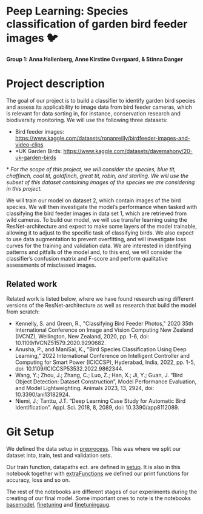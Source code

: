 # Peep Learning: Species classification of garden bird feeder images 🐦

**Group 1: Anna Hallenberg, Anne Kirstine Overgaard, & Stinna Danger**

# Project description
The goal of our project is to build a classifier to identify garden bird species and assess its applicability to image data from bird feeder cameras, which is relevant for data sorting in, for instance, conservation research and biodiversity monitoring. We will use the following three datasets:
* Bird feeder images: https://www.kaggle.com/datasets/ronanreilly/birdfeeder-images-and-video-clips
* *UK Garden Birds: https://www.kaggle.com/datasets/davemahony/20-uk-garden-birds

\* *For the scope of this project, we will consider the species, blue tit, chaffinch, coal tit, goldfinch, great tit, robin, and starling. We will use the subset of this dataset containing images of the species we are considering in this project.*

We will train our model on dataset 2, which contain images of the bird species. We will then investigate the model’s performance when tasked with classifying the bird feeder images in data set 1, which are retrieved from wild cameras.
To build our model, we will use transfer learning using the ResNet-architecture and expect to make some layers of the model trainable, allowing it to adjust to the specific task of classifying birds. We also expect to use data augmentation to prevent overfitting, and will investigate loss curves for the training and validation data. We are interested in identifying patterns and pitfalls of the model and, to this end, we will consider the classifier’s confusion matrix and F-score and perform qualitative assessments of misclassed images.

## Related work
Related work is listed below, where we have found research using different versions of the ResNet-architecture as well as research that build the model from scratch:
* Kennelly, S. and Green, R., "Classifying Bird Feeder Photos," 2020 35th International Conference on Image and Vision Computing New Zealand (IVCNZ), Wellington, New Zealand, 2020, pp. 1-6, doi: 10.1109/IVCNZ51579.2020.9290682. 
* Anusha, P., and ManiSai, K., "Bird Species Classification Using Deep Learning," 2022 International Conference on Intelligent Controller and Computing for Smart Power (ICICCSP), Hyderabad, India, 2022, pp. 1-5, doi: 10.1109/ICICCSP53532.2022.9862344. 
* Wang, Y.; Zhou, J.; Zhang, C.; Luo, Z.; Han, X.; Ji, Y.; Guan, J. “Bird Object Detection: Dataset Construction”, Model Performance Evaluation, and Model Lightweighting. Animals 2023, 13, 2924, doi: 10.3390/ani13182924.
* Niemi, J.; Tanttu, J.T. “Deep Learning Case Study for Automatic Bird Identification”. Appl. Sci. 2018, 8, 2089, doi: 10.3390/app8112089. 

# Git Setup

We defined the data setup in [preprocess](preprocess.ipynb). This was where we split our dataset into, train, test and validation sets. 

Our train function, datapaths ect. are defined in [setup](setup.ipynb). It is also in this notebook together with [extraFunctions](extraFunctions.ipynb) we defined our print functions for accuracy, loss and so on.

The rest of the notebooks are different stages of our experiments during the creating of our final model. Some important ones to note is the notebooks [basemodel](basemodel.ipynb), [finetuning](finetuning.ipynb) and [finetuningaug](finetuningaug.ipynb).


